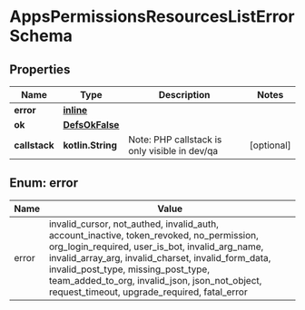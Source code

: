 
# AppsPermissionsResourcesListErrorSchema

## Properties
Name | Type | Description | Notes
------------ | ------------- | ------------- | -------------
**error** | [**inline**](#Error) |  | 
**ok** | [**DefsOkFalse**](DefsOkFalse.md) |  | 
**callstack** | **kotlin.String** | Note: PHP callstack is only visible in dev/qa |  [optional]


<a name="Error"></a>
## Enum: error
Name | Value
---- | -----
error | invalid_cursor, not_authed, invalid_auth, account_inactive, token_revoked, no_permission, org_login_required, user_is_bot, invalid_arg_name, invalid_array_arg, invalid_charset, invalid_form_data, invalid_post_type, missing_post_type, team_added_to_org, invalid_json, json_not_object, request_timeout, upgrade_required, fatal_error



